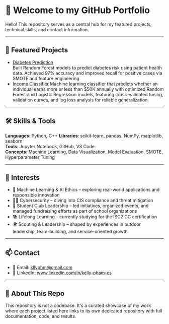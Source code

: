 # 👋 Welcome to my GitHub Portfolio

Hello! This repository serves as a central hub for my featured projects, technical skills, and contact information.

---

## 🔬 Featured Projects

- [Diabetes Prediction](https://github.com/kllyph/Diabetes-ML-Prediction)  
  Built Random Forest models to predict diabetes risk using patient health data. Achieved 97% accuracy and improved recall for positive cases via SMOTE and feature engineering.
- [Income Classifier](https://github.com/kllyph/income-classifier)
  Machine learning classifier that predicts whether an individual earns more or less than $50K annually with optimized Random Forest and Logistic Regression models, featuring cross-validated tuning, validation curves, and log loss analysis for reliable generalization.

---

## 🛠️ Skills & Tools

**Languages**: Python, C++ 
**Libraries**: scikit-learn, pandas, NumPy, matplotlib, seaborn  
**Tools**: Jupyter Notebook, GitHub, VS Code  
**Concepts**: Machine Learning, Data Visualization, Model Evaluation, SMOTE, Hyperparameter Tuning

---
## 🎯 Interests

- 🧠 Machine Learning & AI Ethics – exploring real-world applications and responsible innovation  
- 🕵️‍♂️ Cybersecurity – diving into CIS compliance and threat mitigation  
- 🏫 Student Club Leadership – led initiatives, organized events, and managed fundraising efforts as part of school organizations
- 📚 Lifelong Learning – currently studying for the ISC2 CC certification
- 🌍 Scouting & Leadership – shaped by experiences in outdoor leadership, team-building, and service-oriented growth  

---

## 📫 Contact

- 📧 Email: kllyphm@gmail.com  
- 💼 LinkedIn: www.linkedin.com/in/kelly-pham-cs
  
---

## 📌 About This Repo

This repository is not a codebase. It's a curated showcase of my work where each project listed here links to its own dedicated repository with full documentation, code, and results.

